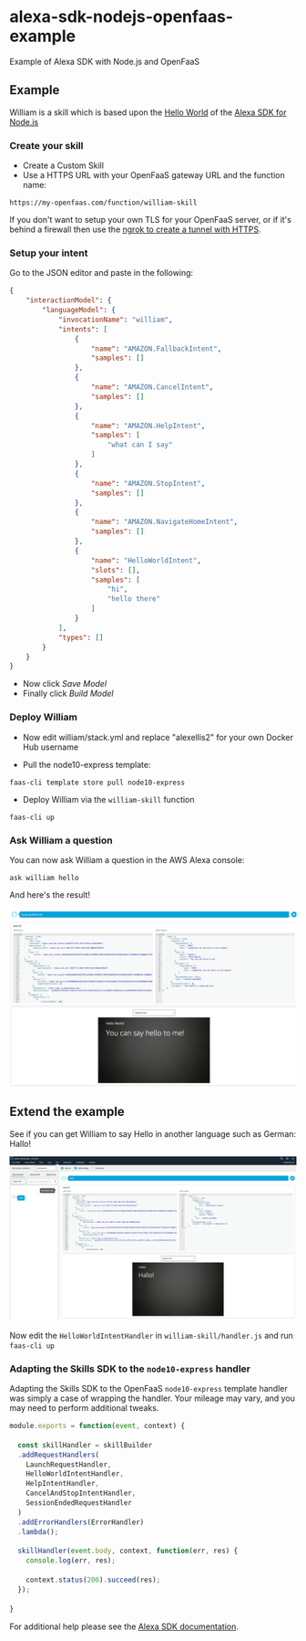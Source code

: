 # alexa-sdk-nodejs-openfaas-example
Example of Alexa SDK with Node.js and OpenFaaS

## Example

William is a skill which is based upon the [Hello World](https://github.com/alexa/skill-sample-nodejs-hello-world) of the [Alexa SDK for Node.js](https://github.com/alexa/alexa-skills-kit-sdk-for-nodejs)

### Create your skill

* Create a Custom Skill
* Use a HTTPS URL with your OpenFaaS gateway URL and the function name:

```
https://my-openfaas.com/function/william-skill
```

If you don't want to setup your own TLS for your OpenFaaS server, or if it's behind a firewall then use the [ngrok to create a tunnel with HTTPS](https://ngrok.com).

### Setup your intent

Go to the JSON editor and paste in the following:

```json
{
    "interactionModel": {
        "languageModel": {
            "invocationName": "william",
            "intents": [
                {
                    "name": "AMAZON.FallbackIntent",
                    "samples": []
                },
                {
                    "name": "AMAZON.CancelIntent",
                    "samples": []
                },
                {
                    "name": "AMAZON.HelpIntent",
                    "samples": [
                        "what can I say"
                    ]
                },
                {
                    "name": "AMAZON.StopIntent",
                    "samples": []
                },
                {
                    "name": "AMAZON.NavigateHomeIntent",
                    "samples": []
                },
                {
                    "name": "HelloWorldIntent",
                    "slots": [],
                    "samples": [
                        "hi",
                        "hello there"
                    ]
                }
            ],
            "types": []
        }
    }
}
```

* Now click *Save Model*
* Finally click *Build Model*

### Deploy William

* Now edit william/stack.yml and replace "alexellis2" for your own Docker Hub username

* Pull the node10-express template:

```
faas-cli template store pull node10-express
```

* Deploy William via the `william-skill` function

```
faas-cli up
```

### Ask William a question

You can now ask William a question in the AWS Alexa console:

```
ask william hello
```

And here's the result!

![](./console-hello.png)

## Extend the example

See if you can get William to say Hello in another language such as German: Hallo!

![](./console-hallo.png)

Now edit the `HelloWorldIntentHandler` in `william-skill/handler.js` and run `faas-cli up`

### Adapting the Skills SDK to the `node10-express` handler

Adapting the Skills SDK to the OpenFaaS `node10-express` template handler was simply a case of wrapping the handler. Your mileage may vary, and you may need to perform additional tweaks.

```js
module.exports = function(event, context) {

  const skillHandler = skillBuilder
  .addRequestHandlers(
    LaunchRequestHandler,
    HelloWorldIntentHandler,
    HelpIntentHandler,
    CancelAndStopIntentHandler,
    SessionEndedRequestHandler
  )
  .addErrorHandlers(ErrorHandler)
  .lambda();

  skillHandler(event.body, context, function(err, res) {
    console.log(err, res);

    context.status(200).succeed(res);
  });

}
```

For additional help please see the [Alexa SDK documentation](https://github.com/alexa/alexa-skills-kit-sdk-for-nodejs).
